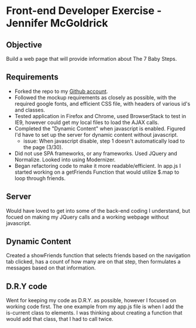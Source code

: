 Front-end Developer Exercise - Jennifer McGoldrick
==================================================

Objective
---------

Build a web page that will provide information about The 7 Baby Steps.

Requirements
------------
* Forked the repo to my [Github account](https://github.com/jsmit032/front-end-developer-exercise "github account").
* Followed the mockup requirements as closely as possible, with the required google fonts, and efficient CSS file, with headers of various id's and classes.
* Tested application in Firefox and Chrome, used BrowserStack to test in IE9, however could get my local files to load the AJAX calls.
* Completed the "Dynamic Content" when javascript is enabled. Figured I'd have to set up the server for dynamic content without javascript.
	* issue: When javascript disable, step 1 doesn't automatically load to the page (3/30).
* Did not use SPA frameworks, or any frameworks. Used JQuery and Normalize. Looked into using Modernizer.
* Began refactoring code to make it more readable/efficient. In app.js I started working on a getFriends Function that would utilize $.map to loop through friends.

Server
------

Would have loved to get into some of the back-end coding I understand, but focued on making my JQuery calls and a working webpage without javascript.

Dynamic Content
---------------
Created a showFriends function that selects friends based on the navigation tab clicked, has a count of how many are on that step, then formulates a messages based on that information.

D.R.Y code
----------
Went for keeping my code as D.R.Y. as possible, however I focused on working code first. The one example from my app.js file is when I add the is-current class to elements. I was thinking about creating a function that would add that class, that I had to call twice.